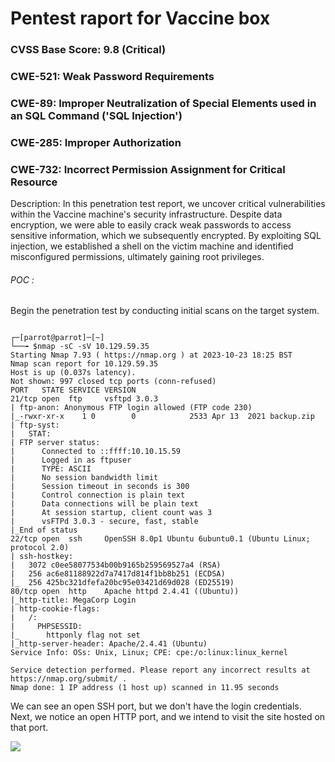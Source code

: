 # Pentest raport for Vaccine box

### CVSS Base Score: 9.8 (Critical)

### CWE-521: Weak Password Requirements

### CWE-89: Improper Neutralization of Special Elements used in an SQL Command ('SQL Injection')

### CWE-285: Improper Authorization 

### CWE-732: Incorrect Permission Assignment for Critical Resource

Description: In this penetration test report, we uncover critical vulnerabilities  within the Vaccine machine's security infrastructure. Despite data  encryption, we were able to easily crack weak passwords to access  sensitive information, which we subsequently encrypted. By exploiting  SQL injection, we established a shell on the victim machine and  identified misconfigured permissions, ultimately gaining root  privileges.

###### POC :

Begin the penetration test by conducting initial scans on the target system.

```bas

┌─[parrot@parrot]─[~]
└──╼ $nmap -sC -sV 10.129.59.35
Starting Nmap 7.93 ( https://nmap.org ) at 2023-10-23 18:25 BST
Nmap scan report for 10.129.59.35
Host is up (0.037s latency).
Not shown: 997 closed tcp ports (conn-refused)
PORT   STATE SERVICE VERSION
21/tcp open  ftp     vsftpd 3.0.3
| ftp-anon: Anonymous FTP login allowed (FTP code 230)
|_-rwxr-xr-x    1 0        0            2533 Apr 13  2021 backup.zip
| ftp-syst: 
|   STAT: 
| FTP server status:
|      Connected to ::ffff:10.10.15.59
|      Logged in as ftpuser
|      TYPE: ASCII
|      No session bandwidth limit
|      Session timeout in seconds is 300
|      Control connection is plain text
|      Data connections will be plain text
|      At session startup, client count was 3
|      vsFTPd 3.0.3 - secure, fast, stable
|_End of status
22/tcp open  ssh     OpenSSH 8.0p1 Ubuntu 6ubuntu0.1 (Ubuntu Linux; protocol 2.0)
| ssh-hostkey: 
|   3072 c0ee58077534b00b9165b259569527a4 (RSA)
|   256 ac6e81188922d7a7417d814f1bb8b251 (ECDSA)
|_  256 425bc321dfefa20bc95e03421d69d028 (ED25519)
80/tcp open  http    Apache httpd 2.4.41 ((Ubuntu))
|_http-title: MegaCorp Login
| http-cookie-flags: 
|   /: 
|     PHPSESSID: 
|_      httponly flag not set
|_http-server-header: Apache/2.4.41 (Ubuntu)
Service Info: OSs: Unix, Linux; CPE: cpe:/o:linux:linux_kernel

Service detection performed. Please report any incorrect results at https://nmap.org/submit/ .
Nmap done: 1 IP address (1 host up) scanned in 11.95 seconds
```

We can see an open SSH port, but we don't have the login credentials.  Next, we notice an open HTTP port, and we intend to visit the site  hosted on that port.



![](/home/dodo/Documents/HTB/HTB_lab/HTB_labs/.Vaccine_img/login.png)



